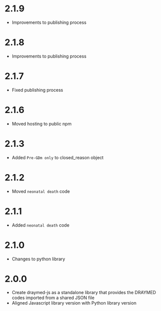 # 2.1.9
- Improvements to publishing process

# 2.1.8
- Improvements to publishing process

# 2.1.7
- Fixed publishing process

# 2.1.6
- Moved hosting to public npm

# 2.1.3
- Added `Pre-GDm only` to closed_reason object

# 2.1.2
- Moved `neonatal death` code

# 2.1.1
- Added `neonatal death` code

# 2.1.0
- Changes to python library

# 2.0.0
- Create draymed-js as a standalone library that provides the DRAYMED codes imported from a shared JSON file
- Aligned Javascript library version with Python library version
